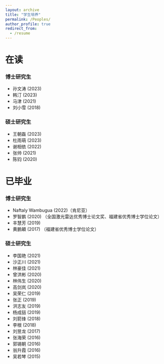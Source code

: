 ```yaml
---
layout: archive
title: "学生培养"
permalink: /Peoples/
author_profile: true
redirect_from:
  - /resume
---
```

# 在读
### 博士研究生
* 孙文涛 (2023)
* 韩汀 (2023)
* 马津 (2021)
* 刘小雪 (2018)

### 硕士研究生
+ 王朝磊 (2023)
+ 杜雨萌 (2023)
+ 谢相依 (2022)
+ 张帅 (2021)
+ 陈钧 (2020)

# 已毕业
### 博士研究生

+ Naftaly Wambugua (2022)（肯尼亚）
+ 罗智鹏 (2020) （全国激光雷达优秀博士论文奖、福建省优秀博士学位论文）
+ 丰慧芳 (2019)
+ 黄鹏頔 (2017)  （福建省优秀博士学位论文）
  
### 硕士研究生
+ 李国艳 (2021)
+ 沙正川 (2021)
+ 林豪佳 (2021)
+ 曾洪彬 (2020)
+ 林伟生 (2020)
+ 高剑岚 (2020)
+ 吴荣仁 (2019)
+ 张正 (2019)
+ 洪志友 (2019)
+ 杨成喆 (2019)
+ 刘箭锋 (2018)
+ 李根 (2018)
+ 刘昱龙 (2017)
+ 张海荣 (2016)
+ 郭锡朝 (2016)
+ 翁升霞 (2016)
+ 吴若棽 (2015)
